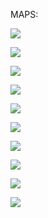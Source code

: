 MAPS:

![](images/Nunavut_Communities-1.png)

![](images/Eastern_ON_pop-1.png)

![](images/Earthquake_Epicenters_OttawaMontreal-1.png)

![](images/Carleton_Bikes-1.png)

![](images/Carleton_University_DSM_DEM-1.png)

![](images/Beauchampville_ON-1.png)

![](images/Carleton_University_DSM_ElevationDifference-1.png)

![](images/Carleton_DSM_Elevation-1.png)

![](images/Carleton_DEM_Elevation-1.png)

![](images/Ontario_Soilspng.png)

